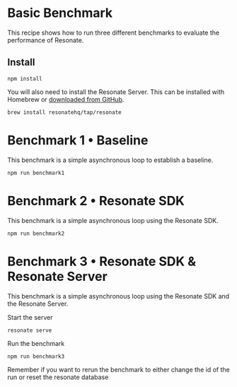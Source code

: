 # Basic Benchmark

This recipe shows how to run three different benchmarks to evaluate the performance of Resonate.

## Install

```
npm install
```

You will also need to install the Resonate Server. This can be installed with Homebrew or [downloaded from GitHub](https://github.com/resonatehq/resonate/releases).

```
brew install resonatehq/tap/resonate
```

# Benchmark 1 • Baseline

This benchmark is a simple asynchronous loop to establish a baseline.

```
npm run benchmark1 
```

# Benchmark 2 • Resonate SDK

This benchmark is a simple asynchronous loop using the Resonate SDK.

```
npm run benchmark2
```

# Benchmark 3 • Resonate SDK & Resonate Server

This benchmark is a simple asynchronous loop using the Resonate SDK and the Resonate Server.

Start the server

```
resonate serve
```

Run the benchmark

```
npm run benchmark3
```

Remember if you want to rerun the benchmark to either change the id of the run or reset the resonate database